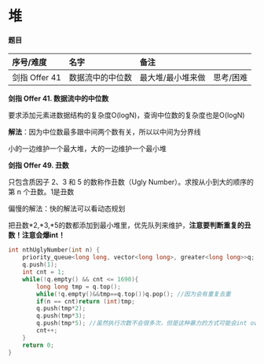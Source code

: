 # 堆

#### 题目

| 序号/难度 | 名字 | 备注 |  |
| :--- | :--- | :--- | :--- |
| 剑指 Offer 41 | 数据流中的中位数 | 最大堆/最小堆来做 | 思考/困难 |

**剑指 Offer 41. 数据流中的中位数**

要求添加元素进数据结构的复杂度O\(logN\)，查询中位数的复杂度也是O\(logN\)

**解法**：因为中位数最多跟中间两个数有关，所以以中间为分界线

小的一边维护一个最大堆，大的一边维护一个最小堆

**剑指 Offer 49. 丑数**

只包含质因子 2、3 和 5 的数称作丑数（Ugly Number）。求按从小到大的顺序的第 n 个丑数。1是丑数

偏慢的解法：快的解法可以看动态规划

把丑数\*2,\*3,\*5的数都添加到最小堆里，优先队列来维护，**注意要判断重复的丑数！注意会爆int！**

```cpp
int nthUglyNumber(int n) {
    priority_queue<long long, vector<long long>, greater<long long>>q; //因为从小到大输出，所以是优先队列
    q.push(1);
    int cnt = 1;
    while(!q.empty() && cnt <= 1690){
        long long tmp = q.top();
        while(!q.empty()&&tmp==q.top())q.pop(); //因为会有重复去重
        if(n == cnt)return (int)tmp;
        q.push(tmp*2);
        q.push(tmp*3);
        q.push(tmp*5); //虽然执行次数不会很多次，但是这种暴力的方式可能会int overflow,所以longlong
        cnt++;
    }
    return 0;
}
```

